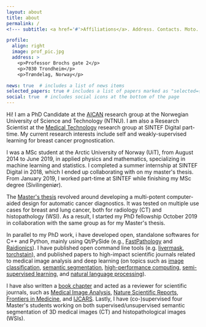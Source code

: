 ```yaml
---
layout: about
title: about
permalink: /
<!--- subtitle: <a href='#'>Affiliations</a>. Address. Contacts. Moto. Etc. --->

profile:
  align: right
  image: prof_pic.jpg
  address: >
    <p>Professor Brochs gate 2</p>
    <p>7030 Trondheim</p>
    <p>Trøndelag, Norway</p>

news: true  # includes a list of news items
selected_papers: true # includes a list of papers marked as "selected={true}"
social: true  # includes social icons at the bottom of the page
---
```


Hi! I am a PhD Candidate at the [AICAN](https://www.ntnu.edu/ikom/aican#/view/about) research group
at the Norwegian University of Science and Technology (NTNU). I am also a Research Scientist at the 
[Medical Technology](https://www.sintef.no/en/expertise/sintef-technology-and-society/medical-technology/)
research group at SINTEF Digital part-time. My current research interests include self and
weakly-supervised learning for breast cancer prognostication.

I was a MSc student at the Arctic University of Norway (UiT), from August 2014 to June 2019,
in applied physics and mathematics, specializing in machine learning and statistics. I completed
a summer internship at SINTEF Digital in 2018, which I ended up collaborating with on my master's
thesis. From January 2019, I worked part-time at SINTEF while finishing my MSc degree
(Sivilingeniør).

The [Master's thesis](https://munin.uit.no/handle/10037/19673?locale-attribute=en) revolved around
developing a multi-potent computer-aided design for automatic cancer diagnostics. It was tested
on multiple use cases for breast and lung cancer, both for radiology (CT) and histopathology (WSI).
As a result, I started my PhD fellowship October 2019 in collaboration with the same group as for
my Master's thesis.

In parallel to my PhD work, i have developed open, standalone softwares for C++ and Python, mainly
using Qt/PySide (e.g., [FastPathology](https://github.com/AICAN-Research/FAST-Pathology) and
[Raidionics](https://raidionics.github.io/)). I have published open command line tools
(e.g. [livermask](https://github.com/andreped/livermask),
[torchstain](https://github.com/EIDOSLAB/torchstain)),
and published papers to high-impact scientific journals related to medical image analysis and
deep learning (on topics such as
[image classification](https://www.frontiersin.org/articles/10.3389/fmed.2022.971873/full),
[semantic segmentation](https://www.frontiersin.org/articles/10.3389/fradi.2021.711514/full),
[high-performance computing](https://ieeexplore.ieee.org/document/9399433),
[semi-supervised learning](https://journals.plos.org/plosone/article?id=10.1371/journal.pone.0266147),
and [natural language processing](https://ieeexplore.ieee.org/abstract/document/9669410)).

I have also written a [book chapter](https://link.springer.com/chapter/10.1007/978-3-030-98950-7_21)
and acted as a reviewer for scientific journals, such as 
[Medical Image Analysis](https://www.sciencedirect.com/journal/medical-image-analysis),
[Nature Scientific Reports](https://www.nature.com/srep/),
[Frontiers in Medicine](https://www.frontiersin.org/journals/medicine), and
[IJCARS](https://www.springer.com/journal/11548).
Lastly, I have (co-)supervised four Master's students working on both supervised/unsupervised semantic segmentation of
3D medical images (CT) and histopathological images (WSIs).
